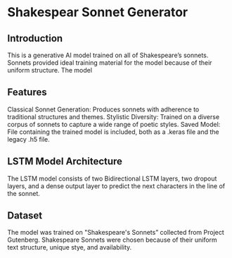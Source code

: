 # Shakespear Sonnet Generator 

## Introduction
This is a generative AI model trained on all of Shakespeare’s sonnets. Sonnets provided ideal training material for the model because of their uniform structure. The model 

## Features
Classical Sonnet Generation: Produces sonnets with adherence to traditional structures and themes.
Stylistic Diversity: Trained on a diverse corpus of sonnets to capture a wide range of poetic styles.
Saved Model: File containing the trained model is included, both as a .keras file and the legacy .h5 file. 

## LSTM Model Architecture
The LSTM model consists of two Bidirectional LSTM layers, two dropout layers, and a dense output layer to predict the next characters in the line of the sonnet. 

## Dataset
The model was trained on "Shakespeare's Sonnets” collected from Project Gutenberg. Shakespeare Sonnets were chosen because of their uniform text structure, unique stye, and availability. 
